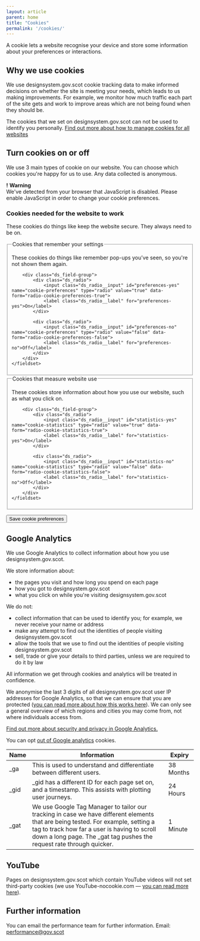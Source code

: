 ```yaml
---
layout: article
parent: home
title: "Cookies"
permalink: '/cookies/'
---
```


A cookie lets a website recognise your device and store some information about your preferences or interactions.

## Why we use cookies

We use designsystem.gov.scot cookie tracking data to make informed decisions on whether the site is meeting your needs, which leads to us making improvements. For example, we monitor how much traffic each part of the site gets and work to improve areas which are not being found when they should be.

<div class="ds_inset-text">
    <span class="ds_inset-text__text">
        The cookies that we set on designsystem.gov.scot can not be used to identify you personally. <a href="https://ico.org.uk/your-data-matters/online/cookies/">Find out more about how to manage cookies for all websites</a>
    </span>
</div>

## Turn cookies on or off

We use 3 main types of cookie on our website. You can choose which cookies you're happy for us to use. Any data collected is anonymous.

<noscript>
<div class="ds_warning-text">
    <strong class="ds_warning-text__icon" aria-hidden="true">!</strong>
    <strong class="visually-hidden">Warning</strong>
    <div class="ds_warning-text__text"> 
        We've detected from your browser that JavaScript is disabled. Please enable
        JavaScript in order to change your cookie preferences.
    </div>
</div>
</noscript>

<div class="fully-hidden  ds_!_margin-top--4  ds_!_margin-bottom--8" data-module="cookie-preferences" id="cookie-form">

<form id="cookie-preferences">

<h3>Cookies needed for the website to work</h3>

<p>These cookies do things like keep the website secure. They always need to be on.</p>

<div class="ds_question">
    <fieldset>
        <legend>Cookies that remember your settings</legend>
        <p>These cookies do things like remember pop-ups you’ve seen, so you're not shown them again.</p>

        <div class="ds_field-group">
            <div class="ds_radio">
                <input class="ds_radio__input" id="preferences-yes" name="cookie-preferences" type="radio" value="true" data-form="radio-cookie-preferences-true">
                <label class="ds_radio__label" for="preferences-yes">On</label>
            </div>

            <div class="ds_radio">
                <input class="ds_radio__input" id="preferences-no" name="cookie-preferences" type="radio" value="false" data-form="radio-cookie-preferences-false">
                <label class="ds_radio__label" for="preferences-no">Off</label>
            </div>
        </div>
    </fieldset>
</div>

<div class="ds_question">
    <fieldset>
        <legend>Cookies that measure website use</legend>
        <p>These cookies store information about how you use our website, such as what you click on.</p>

        <div class="ds_field-group">
            <div class="ds_radio">
                <input class="ds_radio__input" id="statistics-yes" name="cookie-statistics" type="radio" value="true" data-form="radio-cookie-statistics-true">
                <label class="ds_radio__label" for="statistics-yes">On</label>
            </div>

            <div class="ds_radio">
                <input class="ds_radio__input" id="statistics-no" name="cookie-statistics" type="radio" value="false" data-form="radio-cookie-statistics-false">
                <label class="ds_radio__label" for="statistics-no">Off</label>
            </div>
        </div>
    </fieldset>
</div>

<button data-button="button-cookie-save" class="ds_button  ds_no-margin" type="submit">Save cookie preferences</button>

</form>
</div>

## Google Analytics

We use Google Analytics to collect information about how you use designsystem.gov.scot.

We store information about:
* the pages you visit and how long you spend on each page
* how you got to designsystem.gov.scot
* what you click on while you're visiting designsystem.gov.scot

We do not:
* collect information that can be used to identify you; for example, we never receive your name or address
* make any attempt to find out the identities of people visiting designsystem.gov.scot
* allow the tools that we use to find out the identities of people visiting designsystem.gov.scot
* sell, trade or give your details to third parties, unless we are required to do it by law

All information we get through cookies and analytics will be treated in confidence.

We anonymise the last 3 digits of all designsystem.gov.scot user IP addresses for Google Analytics, so that we can ensure that you are protected ([you can read more about how this works here](https://support.google.com/analytics/answer/2763052?hl=en)). We can only see a general overview of which regions and cities you may come from, not where individuals access from.

[Find out more about security and privacy in Google Analytics.](https://support.google.com/analytics/answer/2838718?hl=en-GB)

You can opt [out of Google analytics](https://tools.google.com/dlpage/gaoptout) cookies.

<table class="ds_table">
    <thead>
        <tr>
            <th>Name</th>
            <th>Information</th>
            <th>Expiry</th>
        </tr>
    </thead>
    <tbody>
        <tr>
            <td>_ga</td>
            <td>This is used to understand and differentiate between different users.</td>
            <td>38 Months</td>
        </tr>
        <tr>
            <td>_gid</td>
            <td>_gid has a different ID for each page set on, and a timestamp.  This assists with plotting user journeys.</td>
            <td>24 Hours</td>
        </tr>
        <tr>
            <td>_gat</td>
            <td>We use Google Tag Manager to tailor our tracking in case we have different elements that are being tested. For example, setting a tag to track how far a user is having to scroll down a long page. The _gat tag pushes the request rate through quicker.</td>
            <td>1 Minute</td>
        </tr>
    </tbody>
</table>

## YouTube
Pages on designsystem.gov.scot which contain YouTube videos will not set third-party cookies (we use YouTube-nocookie.com &mdash; [you can read more here](https://support.google.com/youtube/answer/171780?hl=en-GB)).

## Further information

You can email the performance team for further information. Email: [performance@gov.scot](mailto:performance@gov.scot)
